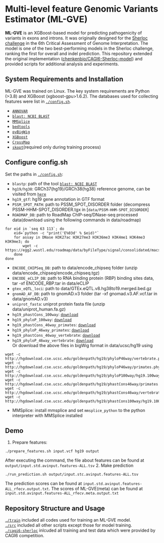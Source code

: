 # Multi-level feature Genomic Variants Estimator (ML-GVE)

**ML-GVE** is an XGBoost-based model for predicting pathogenicity of variants in exons and introns. It was originally designed for the [Sherloc challenge](https://genomeinterpretation.org/cagi6-invitae.html) in the 6th Critical Assessment of Genome Interpretation. The model is one of the two best-performing models in the Sherloc challenge, ranking the first for overall and indel prediction. This repository extended the original implementation ([chenkenbio/CAGI6-Sherloc-model](https://github.com/chenkenbio/CAGI6-Sherloc-model)) and provided scripts for additional analysis and experiments.

## System Requirements and Installation
ML-GVE was trained on Linux. The key system requirements are Python (>3.8) and XGBoost (xgboost-gpu>1.6.2). The databases used for collecting features were list in [`./config.sh`](https://github.com/biomed-AI/ML-GVE/blob/master/config.sh).
 - [`ANNOVAR`](https://annovar.openbioinformatics.org/en/latest/)
 - [`blast: NCBI BLAST`](https://blast.ncbi.nlm.nih.gov/Blast.cgi)
 - [`MMSplice`](https://github.com/gagneurlab/MMSplice_MTSplice)
 - [`bedtools`](https://bedtools.readthedocs.io/en/latest/)
 - [`pyBigWig`](https://github.com/deeptools/pyBigWig)
 - [`XGBoost`](https://xgboost.readthedocs.io/en/stable/)
 - [`CrossMap`](https://crossmap.sourceforge.net/#installation)
 - [`skopt`](https://scikit-optimize.github.io/)(required only during training process)

## Configure config.sh
Set the paths in [`./config.sh`](https://github.com/biomed-AI/ML-GVE/blob/master/config.sh):
 - `blastp`: path of the tool [`blast: NCBI BLAST`](https://blast.ncbi.nlm.nih.gov/Blast.cgi)
 - `hg19/hg38`: GRCh37(hg19)/GRCh38(hg38) reference genome, can be visited from [`here`](https://grch37.ensembl.org/index.html) 
 - `hg19_gtf`: hg19 gene annotation in GTF format
 - `PSSM_SPOT_PATH`: path to PSSM_SPOT_DISORDER folder (decompress PSSM-HHM-SPOT_DISORDER.tgx in [`data/PSSM-HHM-SPOT_DISORDER`]
 - `ROADMAP_DB`: path to RoadMap ChIP-seq/DNase-seq processed data(download using the following commands in data/roadmap)

```
for eid in `seq 63 113`; do
    eid=`python -c "print('E%03d' % $eid)"`
    for assay in DNase H3K27ac H3K27me3 H3K36me3 H3K4me1 H3K4me3 H3K9me3; do
        wget -c https://egg2.wustl.edu/roadmap/data/byFileType/signal/consolidated/macs2signal/pval/${eid}-${assay}.pval.signal.bigwig
    done
done
```

 - `ENCODE_CHIPSeq_DB`: path to data/encode_chipseq folder (unzip data/encode_chipseq/encode_chipseq.tgz)
 - `ENCODE_eCLIP_DB`: path to RNA binding protein (RBP) binding sites data, tar -xf ENCODE_RBP.tar in data/eCLIP
 - `gtex_eQTL_loci`: path to data/GTEx.eQTL.v8.hg38to19.merged.bed.gz
 - `gnomAD_AF_DB`: path to gnomAD.v3 folder (tar -xf gnomad.v3.AF.vcf.tar in data/gnomAD.v3)
 - `uniprot_fasta`: uniprot protein fasta file (unzip data/uniprot_human.fa.gz)
 - `hg19_phastCons_100way`: [`download`](http://hgdownload.cse.ucsc.edu/goldenpath/hg19/phastCons100way/hg19.100way.phastCons.bw)
 - `hg19_phyloP_100way`: [`download`](http://hgdownload.cse.ucsc.edu/goldenpath/hg19/phyloP100way/hg19.100way.phyloP100way.bw)
 - `hg19_phastCons_46way_primates`: [`download`](http://hgdownload.cse.ucsc.edu/goldenpath/hg19/phastCons46way/primates.phastCons46way.bw)
 - `hg19_phyloP_46way_primates`: [`download`](http://hgdownload.cse.ucsc.edu/goldenpath/hg19/phyloP46way/primates.phyloP46way.bw)
 - `hg19_phastCons_46way_vertebrate`: [`download`](http://hgdownload.cse.ucsc.edu/goldenpath/hg19/phastCons46way/vertebrate.phastCons46way.bw)
 - `hg19_phyloP_46way_vertebrate`: [`download`](http://hgdownload.cse.ucsc.edu/goldenpath/hg19/phyloP46way/vertebrate.phyloP46way.bw) \
Or download the above files in bigWig format in data/ucsc/hg19 using

```
wget -c http://hgdownload.cse.ucsc.edu/goldenpath/hg19/phyloP46way/vertebrate.phyloP46way.bw
wget -c http://hgdownload.cse.ucsc.edu/goldenpath/hg19/phyloP46way/primates.phyloP46way.bw
wget -c http://hgdownload.cse.ucsc.edu/goldenpath/hg19/phyloP100way/hg19.100way.phyloP100way.bw
wget -c http://hgdownload.cse.ucsc.edu/goldenpath/hg19/phastCons46way/primates.phastCons46way.bw
wget -c http://hgdownload.cse.ucsc.edu/goldenpath/hg19/phastCons46way/vertebrate.phastCons46way.bw
wget -c http://hgdownload.cse.ucsc.edu/goldenpath/hg19/phastCons100way/hg19.100way.phastCons.bw  
```
 - MMSplice: install mmsplice and set `mmsplice_python` to the python interpreter with MMSplice installed

## Demo
1. Prepare features:
```
./prepare_features.sh input.vcf hg19 output
```
After executing the command, the file about features can be found at `output/input.std.avinput.features-ALL.tsv`
2. Make prediction
```
./run_prediction.sh output/input.stc.avinput.features-ALL.tsv
```
The prediction scores can be found at `input.std.avinput.features-ALL_rfecv.output.txt`. The scores of ML-GVE(meta) can be found at `input.std.avinput.features-ALL_rfecv.meta.output.txt`

## Repository Structure and Usage
[`./train`](https://github.com/biomed-AI/ML-GVE/blob/master/train/) included all codes used for training an ML-GVE model.\
[`./src`](https://github.com/biomed-AI/ML-GVE/blob/master/src/) included all other scripts except those for model training.\
[`./cagi6-sherloc`](https://github.com/biomed-AI/ML-GVE/blob/master/cagi6-sherloc/) inlcuded all training and test data which were provided by CAGI6 competition.
